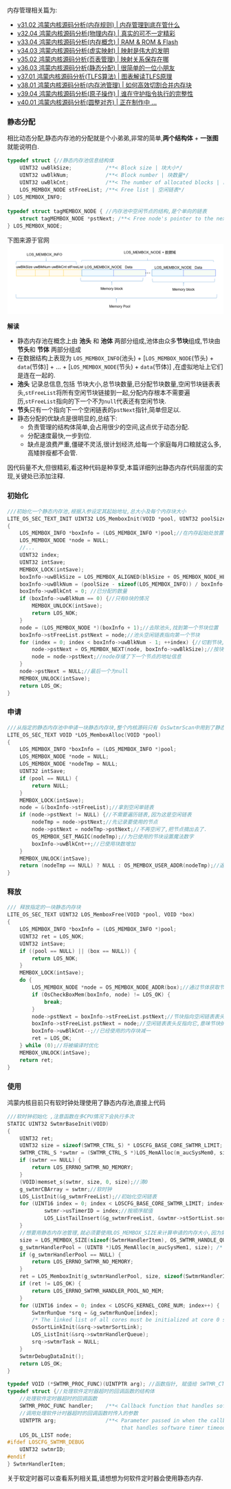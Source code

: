 
内存管理相关篇为: 

* [v31.02 鸿蒙内核源码分析(内存规则) | 内存管理到底在管什么](/blog/31.md)
* [v32.04 鸿蒙内核源码分析(物理内存) | 真实的可不一定精彩](/blog/32.md)
* [v33.04 鸿蒙内核源码分析(内存概念) | RAM & ROM & Flash](/blog/33.md)
* [v34.03 鸿蒙内核源码分析(虚实映射) | 映射是伟大的发明](/blog/34.md)
* [v35.02 鸿蒙内核源码分析(页表管理) | 映射关系保存在哪](/blog/35.md)
* [v36.03 鸿蒙内核源码分析(静态分配) | 很简单的一位小朋友](/blog/36.md)
* [v37.01 鸿蒙内核源码分析(TLFS算法) | 图表解读TLFS原理 ](/blog/37.md)
* [v38.01 鸿蒙内核源码分析(内存池管理) | 如何高效切割合并内存块 ](/blog/38.md)
* [v39.04 鸿蒙内核源码分析(原子操作) | 谁在守护指令执行的完整性](/blog/39.md)
* [v40.01 鸿蒙内核源码分析(圆整对齐) | 正在制作中 ... ](/blog/40.md)


### 静态分配

相比动态分配,静态内存池的分配就是个小弟弟,非常的简单,**两个结构体** + **一张图** 就能说明白.

```c
typedef struct {//静态内存池信息结构体
    UINT32 uwBlkSize;           /**< Block size | 块大小*/
    UINT32 uwBlkNum;            /**< Block number | 块数量*/
    UINT32 uwBlkCnt;            /**< The number of allocated blocks | 已经被分配的块数量*/
    LOS_MEMBOX_NODE stFreeList; /**< Free list | 空闲链表*/
} LOS_MEMBOX_INFO;

typedef struct tagMEMBOX_NODE { //内存池中空闲节点的结构,是个单向的链表
    struct tagMEMBOX_NODE *pstNext; /**< Free node's pointer to the next node in a memory pool | 指向内存池中下一个空闲节点的指针*/
} LOS_MEMBOX_NODE;
```

下图来源于官网
![](./assets/35/membox.png)

**解读**

* 静态内存池在概念上由 **池头** 和 **池体** 两部分组成,池体由众多**节块**组成,节块由 **节头**和 **节体** 两部分组成
* 在数据结构上表现为 `LOS_MEMBOX_INFO`(池头) + [`LOS_MEMBOX_NODE`(节头) + `data`(节体)] + ... + [`LOS_MEMBOX_NODE`(节头) + `data`(节体)] ,在虚拟地址上它们是连在一起的.
* **池头** 记录总信息,包括 节块大小,总节块数量,已分配节块数量,空闲节块链表表头,`stFreeList`将所有空闲节块链接到一起,分配内存根本不需要遍历,`stFreeList`指向的下一个不为`null`代表还有空闲节块.
* **节头**只有一个指向下一个空闲链表的`pstNext`指针,简单但足以.
* 静态分配的优缺点是很明显的,总结下:
  * 负责管理的结构体简单,会占用很少的空间,这点优于动态分配.
  * 分配速度最快,一步到位.
  * 缺点是浪费严重,僵硬不灵活,很计划经济,给每一个家庭每月口粮就这么多,高矮胖瘦都不会管.

因代码量不大,但很精彩,看这种代码是种享受,本篇详细列出静态内存代码层面的实现,关键处已添加注释.

### 初始化

```c
///初始化一个静态内存池,根据入参设定其起始地址,总大小及每个内存块大小
LITE_OS_SEC_TEXT_INIT UINT32 LOS_MemboxInit(VOID *pool, UINT32 poolSize, UINT32 blkSize)
{
    LOS_MEMBOX_INFO *boxInfo = (LOS_MEMBOX_INFO *)pool;//在内存起始处放置控制头
    LOS_MEMBOX_NODE *node = NULL;
    //...
    UINT32 index;
    UINT32 intSave;
    MEMBOX_LOCK(intSave);
    boxInfo->uwBlkSize = LOS_MEMBOX_ALIGNED(blkSize + OS_MEMBOX_NODE_HEAD_SIZE); //节块总大小(节头+节体)
    boxInfo->uwBlkNum = (poolSize - sizeof(LOS_MEMBOX_INFO)) / boxInfo->uwBlkSize;//总节块数量
    boxInfo->uwBlkCnt = 0; //已分配的数量
    if (boxInfo->uwBlkNum == 0) {//只有0块的情况
        MEMBOX_UNLOCK(intSave);
        return LOS_NOK;
    }
    node = (LOS_MEMBOX_NODE *)(boxInfo + 1);//去除池头,找到第一个节块位置
    boxInfo->stFreeList.pstNext = node;//池头空闲链表指向第一个节块
    for (index = 0; index < boxInfo->uwBlkNum - 1; ++index) {//切割节块,挂入空闲链表
        node->pstNext = OS_MEMBOX_NEXT(node, boxInfo->uwBlkSize);//按块大小切割好,统一由pstNext指向
        node = node->pstNext;//node存储了下一个节点的地址信息
    }
    node->pstNext = NULL;//最后一个为null
    MEMBOX_UNLOCK(intSave);
    return LOS_OK;
}
```

### 申请

```c
///从指定的静态内存池中申请一块静态内存块,整个内核源码只有 OsSwtmrScan中用到了静态内存.
LITE_OS_SEC_TEXT VOID *LOS_MemboxAlloc(VOID *pool)
{
    LOS_MEMBOX_INFO *boxInfo = (LOS_MEMBOX_INFO *)pool;
    LOS_MEMBOX_NODE *node = NULL;
    LOS_MEMBOX_NODE *nodeTmp = NULL;
    UINT32 intSave;
    if (pool == NULL) {
        return NULL;
    }
    MEMBOX_LOCK(intSave);
    node = &(boxInfo->stFreeList);//拿到空闲单链表
    if (node->pstNext != NULL) {//不需要遍历链表,因为这是空闲链表
        nodeTmp = node->pstNext;//先记录要使用的节点
        node->pstNext = nodeTmp->pstNext;//不再空闲了,把节点摘出去了.
        OS_MEMBOX_SET_MAGIC(nodeTmp);//为已使用的节块设置魔法数字
        boxInfo->uwBlkCnt++;//已使用块数增加
    }
    MEMBOX_UNLOCK(intSave);
    return (nodeTmp == NULL) ? NULL : OS_MEMBOX_USER_ADDR(nodeTmp);//返回可用的虚拟地址
}
```

### 释放

```c
/// 释放指定的一块静态内存块
LITE_OS_SEC_TEXT UINT32 LOS_MemboxFree(VOID *pool, VOID *box)
{
    LOS_MEMBOX_INFO *boxInfo = (LOS_MEMBOX_INFO *)pool;
    UINT32 ret = LOS_NOK;
    UINT32 intSave;
    if ((pool == NULL) || (box == NULL)) {
        return LOS_NOK;
    }
    MEMBOX_LOCK(intSave);
    do {
        LOS_MEMBOX_NODE *node = OS_MEMBOX_NODE_ADDR(box);//通过节体获取节块首地址
        if (OsCheckBoxMem(boxInfo, node) != LOS_OK) {
            break;
        }
        node->pstNext = boxInfo->stFreeList.pstNext;//节块指向空闲链表表头
        boxInfo->stFreeList.pstNext = node;//空闲链表表头反指向它,意味节块排到第一,下次申请将首个分配它
        boxInfo->uwBlkCnt--;//已经使用的内存块减一
        ret = LOS_OK;
    } while (0);//将被编译时优化
    MEMBOX_UNLOCK(intSave);
    return ret;
}
```

### 使用

鸿蒙内核目前只有软时钟处理使用了静态内存池,直接上代码

```c
///软时钟初始化 ,注意函数在多CPU情况下会执行多次
STATIC UINT32 SwtmrBaseInit(VOID)
{
    UINT32 ret;
    UINT32 size = sizeof(SWTMR_CTRL_S) * LOSCFG_BASE_CORE_SWTMR_LIMIT;
    SWTMR_CTRL_S *swtmr = (SWTMR_CTRL_S *)LOS_MemAlloc(m_aucSysMem0, size); /* system resident resource */
    if (swtmr == NULL) {
        return LOS_ERRNO_SWTMR_NO_MEMORY;
    }
    (VOID)memset_s(swtmr, size, 0, size);//清0
    g_swtmrCBArray = swtmr;//软时钟
    LOS_ListInit(&g_swtmrFreeList);//初始化空闲链表
    for (UINT16 index = 0; index < LOSCFG_BASE_CORE_SWTMR_LIMIT; index++, swtmr++) {
            swtmr->usTimerID = index;//按顺序赋值
            LOS_ListTailInsert(&g_swtmrFreeList, &swtmr->stSortList.sortLinkNode);//通过sortLinkNode将节点挂到空闲链表 
    }
 	//想要用静态内存池管理,就必须要使用LOS_MEMBOX_SIZE来计算申请的内存大小,因为需要点前缀内存承载头部信息.
    size = LOS_MEMBOX_SIZE(sizeof(SwtmrHandlerItem), OS_SWTMR_HANDLE_QUEUE_SIZE);//规划一片内存区域作为软时钟处理函数的静态内存池.
    g_swtmrHandlerPool = (UINT8 *)LOS_MemAlloc(m_aucSysMem1, size); /* system resident resource */
    if (g_swtmrHandlerPool == NULL) {
        return LOS_ERRNO_SWTMR_NO_MEMORY;
    }
    ret = LOS_MemboxInit(g_swtmrHandlerPool, size, sizeof(SwtmrHandlerItem));
    if (ret != LOS_OK) {
        return LOS_ERRNO_SWTMR_HANDLER_POOL_NO_MEM;
    }
    for (UINT16 index = 0; index < LOSCFG_KERNEL_CORE_NUM; index++) {
        SwtmrRunQue *srq = &g_swtmrRunQue[index];
        /* The linked list of all cores must be initialized at core 0 startup for load balancing */
        OsSortLinkInit(&srq->swtmrSortLink);
        LOS_ListInit(&srq->swtmrHandlerQueue);
        srq->swtmrTask = NULL;
    }
    SwtmrDebugDataInit();
    return LOS_OK;
}
```

```c
typedef VOID (*SWTMR_PROC_FUNC)(UINTPTR arg); //函数指针, 赋值给 SWTMR_CTRL_S->pfnHandler,回调处理
typedef struct {//处理软件定时器超时的回调函数的结构体
    //处理软件定时器超时的回调函数
    SWTMR_PROC_FUNC handler;    /**< Callback function that handles software timer timeout  */ 
    //调用处理软件计时器超时的回调函数时传入的参数
    UINTPTR arg;                /**< Parameter passed in when the callback function
                                     that handles software timer timeout is called */ 
    LOS_DL_LIST node;
#ifdef LOSCFG_SWTMR_DEBUG
    UINT32 swtmrID;
#endif
} SwtmrHandlerItem;
```

关于软定时器可以查看系列相关篇,请想想为何软件定时器会使用静态内存.









  

